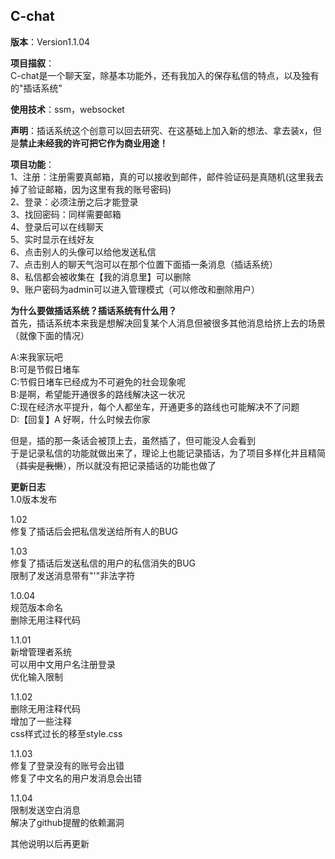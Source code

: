 ## C-chat  
**版本**：Version1.1.04  
  
**项目描叙**：  
C-chat是一个聊天室，除基本功能外，还有我加入的保存私信的特点，以及独有的"插话系统"  
  
**使用技术**：ssm，websocket  
  
**声明**：插话系统这个创意可以回去研究、在这基础上加入新的想法、拿去装x，但是**禁止未经我的许可把它作为商业用途！**  
  
**项目功能**：  
1、注册：注册需要真邮箱，真的可以接收到邮件，邮件验证码是真随机(这里我去掉了验证邮箱，因为这里有我的账号密码)  
2、登录：必须注册之后才能登录  
3、找回密码：同样需要邮箱  
4、登录后可以在线聊天  
5、实时显示在线好友  
6、点击别人的头像可以给他发送私信  
7、点击别人的聊天气泡可以在那个位置下面插一条消息（插话系统）  
8、私信都会被收集在【我的消息里】可以删除  
9、账户密码为admin可以进入管理模式（可以修改和删除用户）
  
**为什么要做插话系统？插话系统有什么用？**  
首先，插话系统本来我是想解决回复某个人消息但被很多其他消息给挤上去的场景（就像下面的情况）  
  
A:来我家玩吧  
B:可是节假日堵车  
C:节假日堵车已经成为不可避免的社会现象呢  
B:是啊，希望能开通很多的路线解决这一状况  
C:现在经济水平提升，每个人都坐车，开通更多的路线也可能解决不了问题  
D:【回复】A 好啊，什么时候去你家  
  
但是，插的那一条话会被顶上去，虽然插了，但可能没人会看到  
于是记录私信的功能就做出来了，理论上也能记录插话，为了项目多样化并且精简（~~其实是我懒~~），所以就没有把记录插话的功能也做了  

**更新日志**  
1.0版本发布  
  
1.02  
修复了插话后会把私信发送给所有人的BUG  
  
1.03  
修复了插话后发送私信的用户的私信消失的BUG  
限制了发送消息带有"'"非法字符  
  
1.0.04  
规范版本命名  
删除无用注释代码  
  
1.1.01  
新增管理者系统  
可以用中文用户名注册登录  
优化输入限制  
  
1.1.02  
删除无用注释代码  
增加了一些注释  
css样式过长的移至style.css  
  
1.1.03  
修复了登录没有的账号会出错  
修复了中文名的用户发消息会出错  
  
1.1.04  
限制发送空白消息  
解决了github提醒的依赖漏洞  
  
其他说明以后再更新  
  
